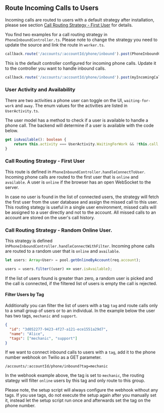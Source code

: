 ## Route Incoming Calls to Users

Incoming calls are routed to users with a default strategy after installation, please see section [Call Routing Strategy - First User](#call-routing-strategy---first-user) for details.

You find two examples for a call routing strategy in `PhoneInboundController.ts`. Please note to change the strategy you need to update the source and link the route in `worker.ts`.

```javascript
callback.route('/accounts/:accountId/phone/inbound').post(PhoneInboundController.handleConnectToUser);
```

This is the default controller configured for incoming phone calls. Update it to the controller you want to handle inbound calls.

```javascript
callback.route('/accounts/:accountId/phone/inbound').post(myIncomingCallHandler);
```

### User Activity and Availability

There are two activities a phone user can toggle on the UI, `waiting-for-work` and `away`. The enum values for the activities are listed in `UserActivity.ts`.

The user model has a method to check if a user is available to handle a phone call. The backend will determine if a user is available with the code below.

```typescript
get isAvailable(): boolean {
	return this.activity === UserActivity.WaitingForWork && !this.call;
}
```

### Call Routing Strategy - First User

This route is defined in `PhoneInboundController.handleConnectToUser`. Incoming phone calls are routed to the first user that is `online` and `available`. A user is `online` if the browser has an open WebSocket to the server.

In case no user is found in the list of connected users, the strategy will fetch the first user from the user database and assign the missed call to this user. This routing stategy is useful in a single user environment, missed calls will be assigned to a user directly and not to the account. All missed calls to an account are stored on the user's call history.

### Call Routing Strategy - Random Online User.

This strategy is defined in`PhoneInboundController.handleConnectWithFilter`. Incoming phone calls are routed to a random user that is `online` and `available`.

```typescript
let users: Array<User> = pool.getOnlineByAccount(req.account);

users = users.filter((user) => user.isAvailable);
```

If the list of users found is greater than zero, a random user is picked and the call is connected, if the filtered list of users is empty the call is rejected.

#### Filter Users by Tag

Additionally you can filter the list of users with a tag `tag` and route calls only to a small group of users or to an individual. In the example below the user has two tags, `mechanic` and `support`.

```json
{
  "id": "3d052277-9423-4f27-a121-ece1551a29d7",
  "name": "Alice",
  "tags": ["mechanic", "support"]
}
```

If we want to connect inbound calls to users with a `tag`, add it to the phone number webhook on Twilio as a GET parameter.

```
/accounts/:accountId/phone/inbound?tag=mechanic
```

In the webhook example above, the tag is set to `mechanic`, the routing stategy will filter `online` users by this tag and only route to this group.

Please note, the setup script will always configure the webhook without any tags. If you use tags, do not execute the setup again after you manually set it, instead let the setup script run once and afterwards set the tag on the phone number.
